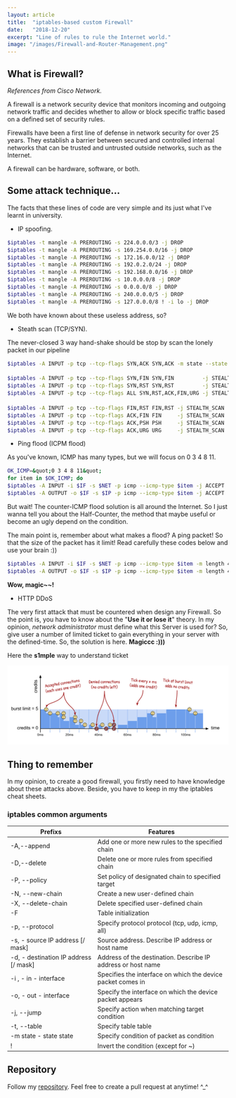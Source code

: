 ```yaml
---
layout: article
title:  "iptables-based custom Firewall"
date:   "2018-12-20"
excerpt: "Line of rules to rule the Internet world."
image: "/images/Firewall-and-Router-Management.png"
---
```


## What is Firewall?
*References from Cisco Network.*

A firewall is a network security device that monitors incoming and outgoing network traffic and decides whether to allow or block specific traffic based on a defined set of security rules.

Firewalls have been a first line of defense in network security for over 25 years. They establish a barrier between secured and controlled internal networks that can be trusted and untrusted outside networks, such as the Internet. 

A firewall can be hardware, software, or both.

## Some attack technique...

The facts that these lines of code are very simple and its just what I've learnt in university.
- IP spoofing.

```bash
$iptables -t mangle -A PREROUTING -s 224.0.0.0/3 -j DROP 
$iptables -t mangle -A PREROUTING -s 169.254.0.0/16 -j DROP 
$iptables -t mangle -A PREROUTING -s 172.16.0.0/12 -j DROP 
$iptables -t mangle -A PREROUTING -s 192.0.2.0/24 -j DROP 
$iptables -t mangle -A PREROUTING -s 192.168.0.0/16 -j DROP 
$iptables -t mangle -A PREROUTING -s 10.0.0.0/8 -j DROP 
$iptables -t mangle -A PREROUTING -s 0.0.0.0/8 -j DROP 
$iptables -t mangle -A PREROUTING -s 240.0.0.0/5 -j DROP 
$iptables -t mangle -A PREROUTING -s 127.0.0.0/8 ! -i lo -j DROP
```

We both have known about these useless address, so?
- Steath scan (TCP/SYN).

The never-closed 3 way hand-shake should be stop by scan the lonely packet in our pipeline

```bash
$iptables -A INPUT -p tcp --tcp-flags SYN,ACK SYN,ACK -m state --state NEW -j STEALTH_SCAN

$iptables -A INPUT -p tcp --tcp-flags SYN,FIN SYN,FIN         -j STEALTH_SCAN
$iptables -A INPUT -p tcp --tcp-flags SYN,RST SYN,RST         -j STEALTH_SCAN
$iptables -A INPUT -p tcp --tcp-flags ALL SYN,RST,ACK,FIN,URG -j STEALTH_SCAN

$iptables -A INPUT -p tcp --tcp-flags FIN,RST FIN,RST -j STEALTH_SCAN
$iptables -A INPUT -p tcp --tcp-flags ACK,FIN FIN     -j STEALTH_SCAN
$iptables -A INPUT -p tcp --tcp-flags ACK,PSH PSH     -j STEALTH_SCAN
$iptables -A INPUT -p tcp --tcp-flags ACK,URG URG     -j STEALTH_SCAN
```


- Ping flood (ICPM flood)

As you've known, ICMP has many types, but we will focus on 0 3 4 8 11.

```bash
OK_ICMP=&quot;0 3 4 8 11&quot;
for item in $OK_ICMP; do
$iptables -A INPUT -i $IF -s $NET -p icmp --icmp-type $item -j ACCEPT
$iptables -A OUTPUT -o $IF -s $IP -p icmp --icmp-type $item -j ACCEPT
```
But wait! The counter-ICMP flood solution is all around the Internet. So I just wanna tell you about the Half-Counter, the method that maybe useful or become an ugly depend on the condition.

The main point is, remember about what makes a flood? A ping packet! So that the size of the packet has it limit! Read carefully these codes below and use your brain :))

```bash
$iptables -A INPUT -i $IF -s $NET -p icmp --icmp-type $item -m length 42:43 -m limit --limit 1/s --limit-burst 1 -j ACCEPT
$iptables -A OUTPUT -o $IF -s $IP -p icmp --icmp-type $item -m length 42:43 -m limit --limit 1/s --limit-burst 1 -j ACCEPT
```
**Wow, magic~~!**

- HTTP DDoS

The very first attack that must be countered when design any Firewall. So the point is, you have to know about the "**Use it or lose it**" theory. In my opinion, *network administrator* must define what this Server is used for? So, give user a number of limited ticket to gain everything in your server with the defined-time. So, the solution is here. **Magiccc :)))**

Here the **s1mple** way to understand ticket


![Thing that have unlimted power](/images/http_ticket.png)

## Thing to remember

In my opinion, to create a good firewall, you firstly need to have knowledge about these attacks above. Beside, you have to keep in my the iptables cheat sheets.

### iptables common arguments

Prefixs | Features
------- | -------
-A,--append | Add one or more new rules to the specified chain
-D,--delete | Delete one or more rules from specified chain
-P, --policy| Set policy of designated chain to specified target
-N, --new-chain| Create a new user-defined chain
-X, --delete-chain | Delete specified user-defined chain
-F    | Table initialization
-p, --protocol | Specify protocol protocol (tcp, udp, icmp, all)
-s,  - source IP address [/ mask] | Source address. Describe IP address or host name
-d, - destination IP address [/ mask] | Address of the destination. Describe IP address or host name
-i , - in - interface | Specifies the interface on which the device packet comes in
-o, - out - interface | Specify the interface on which the device packet appears
-j, --jump | Specify action when matching target condition
-t, --table | Specify table table
-m state - state state | Specify condition of packet as condition
! | Invert the condition (except for ~)

## Repository

Follow my [repository](https://github.com/lesinh97/Firewall-Sem7). Feel free to create a pull request at anytime! ^_^